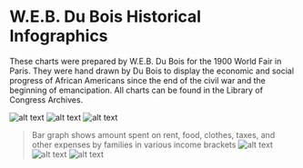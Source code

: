 # W.E.B. Du Bois Historical Infographics
These charts were prepared by W.E.B. Du Bois for the 1900 World Fair in Paris.  They were hand drawn by Du Bois to display the economic and social progress of African Americans since the end of the civil war and the beginning of emancipation.  All charts can be found in the Library of Congress Archives.

![alt text](https://github.com/aazariaz/aazariaz.github.io/blob/master/chart1.jpg?raw=true)
![alt text](https://github.com/aazariaz/aazariaz.github.io/blob/master/chart2.jpg?raw=true)
![alt text](https://github.com/aazariaz/aazariaz.github.io/blob/master/chart3.jpg?raw=true) 
> Bar graph shows amount spent on rent, food, clothes, taxes, and other expenses by families in various income brackets
![alt text](https://github.com/aazariaz/aazariaz.github.io/blob/master/chart4.jpg?raw=true)
![alt text](https://github.com/aazariaz/aazariaz.github.io/blob/master/chart5.jpg?raw=true)
![alt text](https://github.com/aazariaz/aazariaz.github.io/blob/master/chart6.jpg?raw=true)
